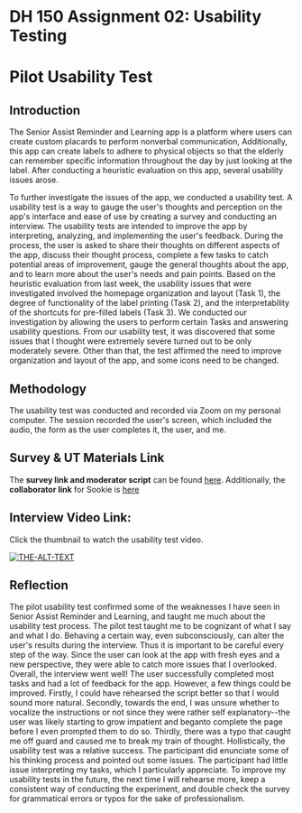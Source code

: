 # DH 150 Assignment 02: Usability Testing

# Pilot Usability Test

## Introduction 

The Senior Assist Reminder and Learning app is a platform where users can create custom placards to perform nonverbal communication, Additionally, this app can create labels to adhere to physical objects so that the elderly can remember specific information throughout the day by just looking at the label. After conducting a heuristic evaluation on this app, several usability issues arose. 

To further investigate the issues of the app, we conducted a usability test. A usability test is a way to gauge the user's thoughts and perception on the app's interface and ease of use by creating a survey and conducting an interview. The usability tests are intended to improve the app by interpreting, analyzing, and implementing the user's feedback. During the process, the user is asked to share their thoughts on different aspects of the app, discuss their thought process, complete a few tasks to catch potential areas of improvement, gauge the general thoughts about the app, and to learn more about the user's needs and pain points. Based on the heuristic evaluation from last week, the usability issues that were investigated involved the homepage organization and layout (Task 1), the degree of functionality of the label printing (Task 2), and the interpretability of the shortcuts for pre-filled labels (Task 3). We conducted our investigation by allowing the users to perform certain Tasks and answering usability questions. From our usability test, it was discovered that some issues that I thought were extremely severe turned out to be only moderately severe. Other than that, the test affirmed the need to improve organization and layout of the app, and some icons need to be changed.  

## Methodology

The usability test was conducted and recorded via Zoom on my personal computer. The session recorded the user's screen, which included the audio, the form as the user completes it, the user, and me. 

## Survey & UT Materials Link 
The **survey link and moderator script** can be found [here](https://forms.gle/yvL8WdSmV8cGeEuD9). Additionally, the **collaborator link** for Sookie is [here](https://docs.google.com/forms/d/1_WVIZDwnlDsyBYa4u3PC2xC6J0hzxdiHv8mxJJGBl3w/edit?usp=sharing)    </br>

## Interview Video Link:
Click the thumbnail to watch the usability test video.  

[![THE-ALT-TEXT](http://img.youtube.com/vi/7dqTuaKRRkg/0.jpg)](https://youtu.be/7dqTuaKRRkg "ALT-TEXT")

## Reflection

The pilot usability test confirmed some of the weaknesses I have seen in Senior Assist Reminder and Learning, and taught me much about the usability test process.
The pilot test taught me to be cognizant of what I say and what I do. Behaving a certain way, even subconsciously, can alter the user's results during the interview. Thus it is important to be careful every step of the way. Since the user can look at the app with fresh eyes and a new perspective, they were able to catch more issues that I overlooked. Overall, the interview went well! The user successfully completed most tasks and had a lot of feedback for the app. However, a few things could be improved. Firstly, I could have rehearsed the script better so that I would sound more natural. Secondly, towards the end, I was unsure whether to vocalize the instructions or not since they were rather self explanatory--the user was likely starting to grow impatient and beganto complete the page before I even prompted them to do so. Thirdly, there was a typo that caught me off guard and caused me to break my train of thought. Hollistically, the usability test was a relative success. The participant did enunciate some of his thinking process and pointed out some issues. The participant had little issue interpreting my tasks, which I particularly appreciate. To improve my usability tests in the future, the next time I will rehearse more, keep a consistent way of conducting the experiment, and double check the survey for grammatical errors or typos for the sake of professionalism. 
